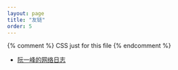 ```yaml
---
layout: page
title: "友链"
order: 5
---
```


{% comment %}
  CSS just for this file
{% endcomment %}

<style>
  small {
    color: #999;
  }
</style>



* [阮一峰的网络日志](http://www.ruanyifeng.com/blog/)
